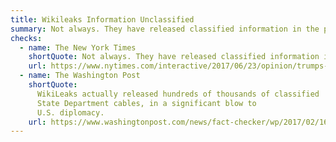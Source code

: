 ```yaml
---
title: Wikileaks Information Unclassified
summary: Not always. They have released classified information in the past.
checks:
  - name: The New York Times
    shortQuote: Not always. They have released classified information in the past.
    url: https://www.nytimes.com/interactive/2017/06/23/opinion/trumps-lies.html
  - name: The Washington Post
    shortQuote:
      WikiLeaks actually released hundreds of thousands of classified
      State Department cables, in a significant blow to
      U.S. diplomacy.
    url: https://www.washingtonpost.com/news/fact-checker/wp/2017/02/16/fact-checking-president-trumps-news-conference/
---
```


